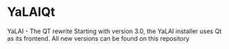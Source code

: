 # YaLAIQt
YaLAI - The QT rewrite
Starting with version 3.0, the YaLAI installer uses Qt as its frontend.
All new versions can be found on this repository
